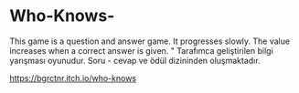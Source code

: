 # Who-Knows-
This game is a question and answer game. It progresses slowly. The value increases when a correct answer is given.
" Tarafımca geliştirilen bilgi yarışması oyunudur. Soru - cevap ve ödül dizininden oluşmaktadır. 

https://bgrctnr.itch.io/who-knows 
